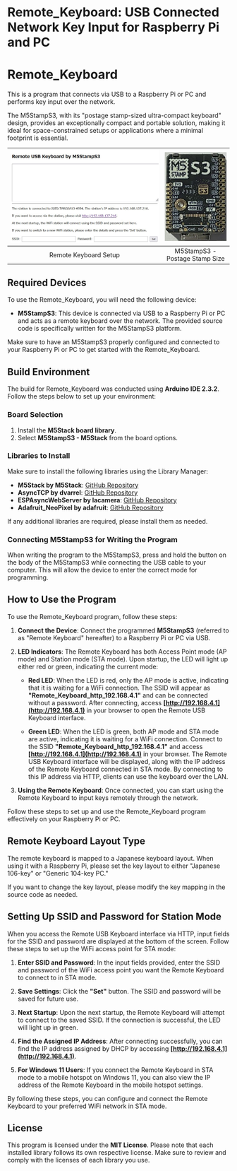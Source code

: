 # Remote_Keyboard: USB Connected Network Key Input for Raspberry Pi and PC


# Remote_Keyboard
This is a program that connects via USB to a Raspberry Pi or PC and performs key input over the network.

The M5StampS3, with its "postage stamp-sized ultra-compact keyboard" design, provides an exceptionally compact and portable solution, making it ideal for space-constrained setups or applications where a minimal footprint is essential.

| ![Remote Keyboard](img/RemoteKeyboard.jpg) | ![M5StampS3](img/M5StampS3.jpg) |
|:------------------------------------------:|:-------------------------------:|
| Remote Keyboard Setup                      | M5StampS3 - Postage Stamp Size  |


## Required Devices

To use the Remote_Keyboard, you will need the following device:

- **M5StampS3**: This device is connected via USB to a Raspberry Pi or PC and acts as a remote keyboard over the network. The provided source code is specifically written for the M5StampS3 platform.

Make sure to have an M5StampS3 properly configured and connected to your Raspberry Pi or PC to get started with the Remote_Keyboard.

## Build Environment

The build for Remote_Keyboard was conducted using **Arduino IDE 2.3.2**. Follow the steps below to set up your environment:

### Board Selection

1. Install the **M5Stack board library**.
2. Select **M5StampS3 - M5Stack** from the board options.

### Libraries to Install

Make sure to install the following libraries using the Library Manager:

- **M5Stack by M5Stack**: [GitHub Repository](https://github.com/m5stack/m5stack)
- **AsyncTCP by dvarrel**: [GitHub Repository](https://github.com/dvarrel/AsyncTCP)
- **ESPAsyncWebServer by lacamera**: [GitHub Repository](https://github.com/lacamera/ESPAsyncWebServer)
- **Adafruit_NeoPixel by adafruit**: [GitHub Repository](https://github.com/adafruit/Adafruit_NeoPixel)

If any additional libraries are required, please install them as needed.

### Connecting M5StampS3 for Writing the Program

When writing the program to the M5StampS3, press and hold the button on the body of the M5StampS3 while connecting the USB cable to your computer. This will allow the device to enter the correct mode for programming.


## How to Use the Program

To use the Remote_Keyboard program, follow these steps:

1. **Connect the Device**: Connect the programmed **M5StampS3** (referred to as "Remote Keyboard" hereafter) to a Raspberry Pi or PC via USB.

2. **LED Indicators**: The Remote Keyboard has both Access Point mode (AP mode) and Station mode (STA mode). Upon startup, the LED will light up either red or green, indicating the current mode:

   - **Red LED**: When the LED is red, only the AP mode is active, indicating that it is waiting for a WiFi connection. The SSID will appear as **"Remote_Keyboard_http_192.168.4.1"** and can be connected without a password. After connecting, access **[http://192.168.4.1](http://192.168.4.1)** in your browser to open the Remote USB Keyboard interface.

   - **Green LED**: When the LED is green, both AP mode and STA mode are active, indicating it is waiting for a WiFi connection. Connect to the SSID **"Remote_Keyboard_http_192.168.4.1"** and access **[http://192.168.4.1](http://192.168.4.1)** in your browser. The Remote USB Keyboard interface will be displayed, along with the IP address of the Remote Keyboard connected in STA mode. By connecting to this IP address via HTTP, clients can use the keyboard over the LAN.

3. **Using the Remote Keyboard**: Once connected, you can start using the Remote Keyboard to input keys remotely through the network.

Follow these steps to set up and use the Remote_Keyboard program effectively on your Raspberry Pi or PC.

## Remote Keyboard Layout Type

The remote keyboard is mapped to a Japanese keyboard layout. When using it with a Raspberry Pi, please set the key layout to either "Japanese 106-key" or "Generic 104-key PC."

If you want to change the key layout, please modify the key mapping in the source code as needed.

## Setting Up SSID and Password for Station Mode

When you access the Remote USB Keyboard interface via HTTP, input fields for the SSID and password are displayed at the bottom of the screen. Follow these steps to set up the WiFi access point for STA mode:

1. **Enter SSID and Password**: In the input fields provided, enter the SSID and password of the WiFi access point you want the Remote Keyboard to connect to in STA mode.

2. **Save Settings**: Click the **"Set"** button. The SSID and password will be saved for future use.

3. **Next Startup**: Upon the next startup, the Remote Keyboard will attempt to connect to the saved SSID. If the connection is successful, the LED will light up in green.

4. **Find the Assigned IP Address**: After connecting successfully, you can find the IP address assigned by DHCP by accessing **[http://192.168.4.1](http://192.168.4.1)**.

5. **For Windows 11 Users**: If you connect the Remote Keyboard in STA mode to a mobile hotspot on Windows 11, you can also view the IP address of the Remote Keyboard in the mobile hotspot settings.

By following these steps, you can configure and connect the Remote Keyboard to your preferred WiFi network in STA mode.

## License

This program is licensed under the **MIT License**. Please note that each installed library follows its own respective license. Make sure to review and comply with the licenses of each library you use.
